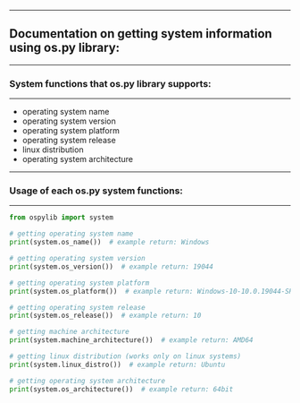 ------------------------
## Documentation on getting system information using os.py library:
------------------------
### System functions that os.py library supports:
------------------------

* operating system name
* operating system version
* operating system platform
* operating system release
* linux distribution
* operating system architecture

------------------------
### Usage of each os.py system functions:
------------------------

```python
from ospylib import system

# getting operating system name
print(system.os_name())  # example return: Windows

# getting operating system version
print(system.os_version())  # example return: 19044

# getting operating system platform
print(system.os_platform())  # example return: Windows-10-10.0.19044-SP0

# getting operating system release
print(system.os_release())  # example return: 10

# getting machine architecture
print(system.machine_architecture())  # example return: AMD64

# getting linux distribution (works only on linux systems)
print(system.linux_distro())  # example return: Ubuntu

# getting operating system architecture
print(system.os_architecture())  # example return: 64bit
```